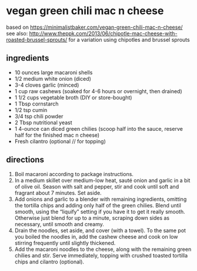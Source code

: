 # vegan green chili mac n cheese
based on https://minimalistbaker.com/vegan-green-chili-mac-n-cheese/
see also: http://www.theppk.com/2013/06/chipotle-mac-cheese-with-roasted-brussel-sprouts/ for a variation using chipotles and brussel sprouts

## ingredients
- 10 ounces large macaroni shells
- 1/2 medium white onion (diced)
- 3-4 cloves garlic (minced)
- 1 cup raw cashews (soaked for 4-6 hours or overnight, then drained)
- 1 1/2 cups vegetable broth (DIY or store-bought)
- 1 Tbsp cornstarch
- 1/2 tsp cumin
- 3/4 tsp chili powder
- 2 Tbsp nutritional yeast
- 1 4-ounce can diced green chilies (scoop half into the sauce, reserve half for the finished mac n cheese)
- Fresh cilantro (optional // for topping)

## directions
1. Boil macaroni according to package instructions.
1. In a medium skillet over medium-low heat, sauté onion and garlic in a bit of olive oil. Season with salt and pepper, stir and cook until soft and fragrant  about 7 minutes. Set aside.
1. Add onions and garlic to a blender with remaining ingredients, omitting the tortilla chips and adding only half of the green chilies. Blend until smooth, using the “liquify” setting if you have it to get it really smooth. Otherwise just blend for up to a minute, scraping down sides as necessary, until smooth and creamy.
1. Drain the noodles, set aside, and cover (with a towel). To the same pot you boiled the noodles in, add the cashew cheese and cook on low stirring frequently until slightly thickened.
1. Add the macaroni noodles to the cheese, along with the remaining green chilies and stir. Serve immediately, topping with crushed toasted tortilla chips and cilantro (optional).
